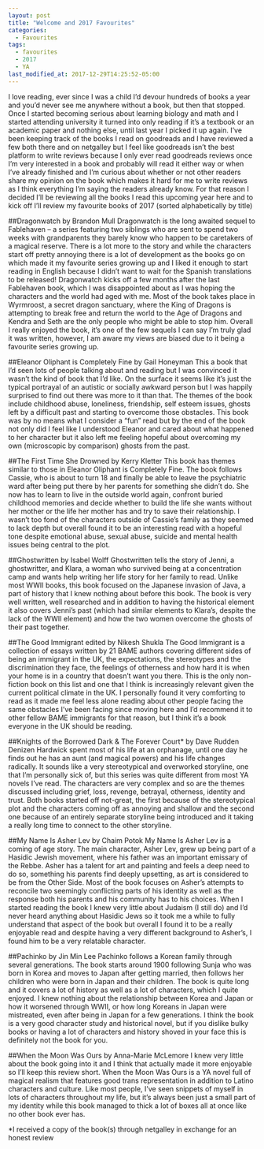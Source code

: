 ```yaml
---
layout: post
title: "Welcome and 2017 Favourites"
categories:
  - Favourites
tags:
  - favourites
  - 2017
  - YA
last_modified_at: 2017-12-29T14:25:52-05:00
---
```


I love reading, ever since I was a child I’d devour hundreds of books a year and you’d never see me anywhere without a book, but then that stopped. Once I started becoming serious about learning biology and math and I started attending university it turned into only reading if it’s a textbook or an academic paper and nothing else, until last year I picked it up again. I’ve been keeping track of the books I read on goodreads and I have reviewed a few both there and on netgalley but I feel like goodreads isn’t the best platform to write reviews because I only ever read goodreads reviews once I’m very interested in a book and probably will read it either way or when I’ve already finished and I’m curious about whether or not other readers share my opinion on the book which makes it hard for me to write reviews as I think everything I’m saying the readers already know. For that reason I decided I’ll be reviewing all the books I read this upcoming year here and to kick off I’ll review my favourite books of 2017 (sorted alphabetically by title) 

##Dragonwatch by Brandon Mull 
Dragonwatch is the long awaited sequel to Fablehaven – a series featuring two siblings who are sent to spend two weeks with grandparents they barely know who happen to be caretakers of a magical reserve. There is a lot more to the story and while the characters start off pretty annoying there is a lot of development as the books go on which made it my favourite series growing up and I liked it enough to start reading in English because I didn’t want to wait for the Spanish translations to be released! Dragonwatch kicks off a few months after the last Fablehaven book, which I was disappointed about as I was hoping the characters and the world had aged with me. Most of the book takes place in Wyrmroost, a secret dragon sanctuary, where the King of Dragons is attempting to break free and return the world to the Age of Dragons and Kendra and Seth are the only people who might be able to stop him. Overall I really enjoyed the book, it’s one of the few sequels I can say I’m truly glad it was written, however, I am aware my views are biased due to it being a favourite series growing up. 

##Eleanor Oliphant is Completely Fine by Gail Honeyman
This a book that I’d seen lots of people talking about and reading but I was convinced it wasn’t the kind of book that I’d like. On the surface it seems like it’s just the typical portrayal of an autistic or socially awkward person but I was happily surprised to find out there was more to it than that. The themes of the book include childhood abuse, loneliness, friendship, self esteem issues, ghosts left by a difficult past and starting to overcome those obstacles. This book was by no means what I consider a “fun” read but by the end of the book not only did I feel like I understood Eleanor and cared about what happened to her character but it also left me feeling hopeful about overcoming my own (microscopic by comparison) ghosts from the past. 

##The First Time She Drowned by Kerry Kletter 
This book has themes similar to those in Eleanor Oliphant is Completely Fine. The book follows Cassie, who is about to turn 18 and finally be able to leave the psychiatric ward after being put there by her parents for something she didn’t do. She now has to learn to live in the outside world again, confront buried childhood memories and decide whether to build the life she wants without her mother or the life her mother has and try to save their relationship. I wasn’t too fond of the characters outside of Cassie’s family as they seemed to lack depth but overall found it to be an interesting read with a hopeful tone despite emotional abuse, sexual abuse, suicide and mental health issues being central to the plot. 

##Ghostwritten by Isabel Wolff
Ghostwritten tells the story of Jenni, a ghostwritter, and Klara, a woman who survived being at a concentration camp and wants help writing her life story for her family to read. Unlike most WWII books, this book focused on the Japanese invasion of Java, a part of history that I knew nothing about before this book. The book is very well written, well researched and in addition to having the historical element it also covers Jenni’s past (which had similar elements to Klara’s, despite the lack of the WWII element) and how the two women overcome the ghosts of their past together. 

##The Good Immigrant edited by Nikesh Shukla 
The Good Immigrant is a collection of essays written by 21 BAME authors covering different sides of being an immigrant in the UK, the expectations, the stereotypes and the discrimination they face, the feelings of otherness and how hard it is when your home is in a country that doesn’t want you there. This is the only non-fiction book on this list and one that I think is increasingly relevant given the current political climate in the UK. I personally found it very comforting to read as it made me feel less alone reading about other people facing the same obstacles I’ve been facing since moving here and I’d recommend it to other fellow BAME immigrants for that reason, but I think it’s a book everyone in the UK should be reading. 

##Knights of the Borrowed Dark & The Forever Court* by Dave Rudden 
Denizen Hardwick spent most of his life at an orphanage, until one day he finds out he has an aunt (and magical powers) and his life changes radically. It sounds like a very stereotypical and overworked storyline, one that I’m personally sick of, but this series was quite different from most YA novels I’ve read. The characters are very complex and so are the themes discussed including grief, loss, revenge, betrayal, otherness, identity and trust. Both books started off not-great, the first because of the stereotypical plot and the characters coming off as annoying and shallow and the second one because of an entirely separate storyline being introduced and it taking a really long time to connect to the other storyline. 

##My Name Is Asher Lev by Chaim Potok
My Name Is Asher Lev is a coming of age story. The main character, Asher Lev, grew up being part of a Hasidic Jewish movement, where his father was an important emissary of the Rebbe. Asher has a talent for art and painting and feels a deep need to do so, something his parents find deeply upsetting, as art is considered to be from the Other Side. Most of the book focuses on Asher’s attempts to reconcile two seemingly conflicting parts of his identity as well as the response both his parents and his community has to his choices. When I started reading the book I knew very little about Judaism (I still do) and I’d never heard anything about Hasidic Jews so it took me a while to fully understand that aspect of the book but overall I found it to be a really enjoyable read and despite having a very different background to Asher’s, I found him to be a very relatable character. 

##Pachinko by Jin Min Lee
Pachinko follows a Korean family through several generations. The book starts around 1900 following Sunja who was born in Korea and moves to Japan after getting married, then follows her children who were born in Japan and their children. The book is quite long and it covers a lot of history as well as a lot of characters, which I quite enjoyed. I knew nothing about the relationship between Korea and Japan or how it worsened through WWII, or how long Koreans in Japan were mistreated, even after being in Japan for a few generations. I think the book is a very good character study and historical novel, but if you dislike bulky books or having a lot of characters and history shoved in your face this is definitely not the book for you. 

##When the Moon Was Ours by Anna-Marie McLemore
I knew very little about the book going into it and I think that actually made it more enjoyable so I’ll keep this review short. When the Moon Was Ours is a YA novel full of magical realism that features good trans representation in addition to Latino characters and culture. Like most people, I’ve seen snippets of myself in lots of characters throughout my life, but it’s always been just a small part of my identity while this book managed to thick a lot of boxes all at once like no other book ever has. 

*I received a copy of the book(s) through netgalley in exchange for an honest review 

